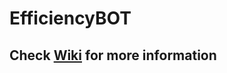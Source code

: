 # EfficiencyBOT

## Check [Wiki](https://github.com/kowalczyk-krzysztof/EfficiencyBOT/wiki) for more information
